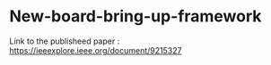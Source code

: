 # New-board-bring-up-framework
Link to the publisheed paper : https://ieeexplore.ieee.org/document/9215327
